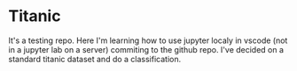 # Titanic
It's a testing repo. Here I'm learning how to use jupyter localy in vscode (not in a jupyter lab on a server) commiting to the github repo. I've decided on a standard titanic dataset and do a classification. 
